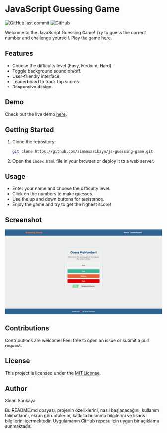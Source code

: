 # JavaScript Guessing Game

![GitHub last commit](https://img.shields.io/github/last-commit/sinansarikaya/js-guessing-game)
![GitHub](https://img.shields.io/github/license/sinansarikaya/js-guessing-game)

Welcome to the JavaScript Guessing Game! Try to guess the correct number and challenge yourself. Play the game [here](https://sinansarikaya.github.io/js-guessing-game/).

## Features

- Choose the difficulty level (Easy, Medium, Hard).
- Toggle background sound on/off.
- User-friendly interface.
- Leaderboard to track top scores.
- Responsive design.

## Demo

Check out the live demo [here](https://sinansarikaya.github.io/js-guessing-game/).

## Getting Started

1. Clone the repository:

   ```bash
   git clone https://github.com/sinansarikaya/js-guessing-game.git
   ```

2. Open the `index.html` file in your browser or deploy it to a web server.

## Usage

- Enter your name and choose the difficulty level.
- Click on the numbers to make guesses.
- Use the up and down buttons for assistance.
- Enjoy the game and try to get the highest score!

## Screenshot

![Demo picture](./assets/img/demo.gif)

## Contributions

Contributions are welcome! Feel free to open an issue or submit a pull request.

## License

This project is licensed under the [MIT License](LICENSE).

## Author

Sinan Sarıkaya

Bu README.md dosyası, projenin özelliklerini, nasıl başlanacağını, kullanım talimatlarını, ekran görüntülerini, katkıda bulunma bilgilerini ve lisans bilgilerini içermektedir. Uygulamanın GitHub reposu için uygun bir açıklama sunmaktadır.
